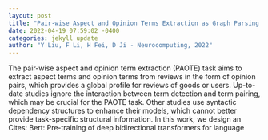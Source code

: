 ```yaml
--- 
layout: post 
title: "Pair-wise Aspect and Opinion Terms Extraction as Graph Parsing via a Novel Mutually-Aware Interaction Mechanism" 
date: 2022-04-19 07:59:02 -0400 
categories: jekyll update 
author: "Y Liu, F Li, H Fei, D Ji - Neurocomputing, 2022" 
--- 
```

The pair-wise aspect and opinion term extraction (PAOTE) task aims to extract aspect terms and opinion terms from reviews in the form of opinion pairs, which provides a global profile for reviews of goods or users. Up-to-date studies ignore the interaction between term detection and term pairing, which may be crucial for the PAOTE task. Other studies use syntactic dependency structures to enhance their models, which cannot better provide task-specific structural information. In this work, we design an Cites: Bert: Pre-training of deep bidirectional transformers for language